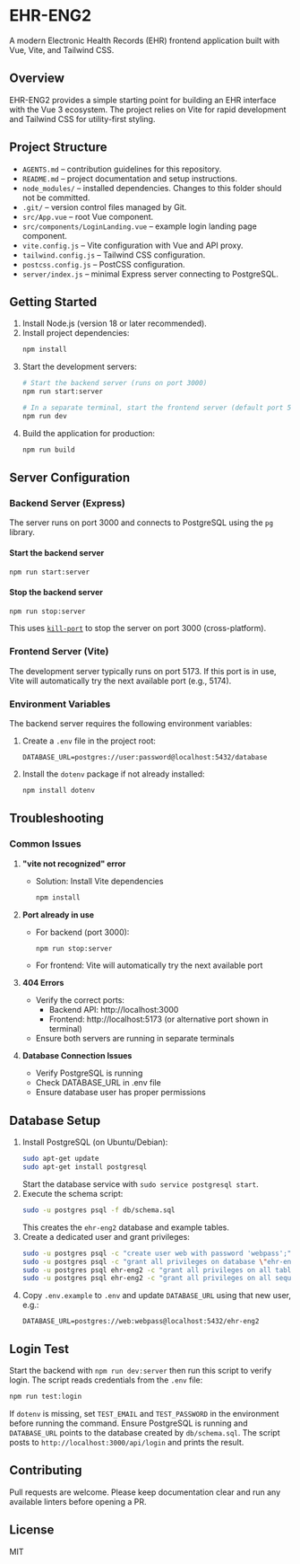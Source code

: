# EHR-ENG2

A modern Electronic Health Records (EHR) frontend application built with Vue, Vite, and Tailwind CSS.

## Overview

EHR-ENG2 provides a simple starting point for building an EHR interface with the Vue 3 ecosystem. The project relies on Vite for rapid development and Tailwind CSS for utility-first styling.

## Project Structure

- `AGENTS.md` – contribution guidelines for this repository.
- `README.md` – project documentation and setup instructions.
- `node_modules/` – installed dependencies. Changes to this folder should not be committed.
- `.git/` – version control files managed by Git.
- `src/App.vue` – root Vue component.
- `src/components/LoginLanding.vue` – example login landing page component.
- `vite.config.js` – Vite configuration with Vue and API proxy.
- `tailwind.config.js` – Tailwind CSS configuration.
- `postcss.config.js` – PostCSS configuration.
- `server/index.js` – minimal Express server connecting to PostgreSQL.

## Getting Started

1. Install Node.js (version 18 or later recommended).
2. Install project dependencies:
   ```bash
   npm install
   ```
3. Start the development servers:
   ```bash
   # Start the backend server (runs on port 3000)
   npm run start:server
   
   # In a separate terminal, start the frontend server (default port 5173)
   npm run dev
   ```
4. Build the application for production:
   ```bash
   npm run build
   ```

## Server Configuration

### Backend Server (Express)
The server runs on port 3000 and connects to PostgreSQL using the `pg` library.

#### Start the backend server
```bash
npm run start:server
```

#### Stop the backend server
```bash
npm run stop:server
```
This uses [`kill-port`](https://www.npmjs.com/package/kill-port) to stop the server on port 3000 (cross-platform).

### Frontend Server (Vite)
The development server typically runs on port 5173. If this port is in use, Vite will automatically try the next available port (e.g., 5174).

### Environment Variables
The backend server requires the following environment variables:

1. Create a `.env` file in the project root:
   ```
   DATABASE_URL=postgres://user:password@localhost:5432/database
   ```
2. Install the `dotenv` package if not already installed:
   ```bash
   npm install dotenv
   ```

## Troubleshooting

### Common Issues

1. **"vite not recognized" error**
   - Solution: Install Vite dependencies
     ```bash
     npm install
     ```

2. **Port already in use**
   - For backend (port 3000):
     ```bash
     npm run stop:server
     ```
   - For frontend: Vite will automatically try the next available port

3. **404 Errors**
   - Verify the correct ports:
     - Backend API: http://localhost:3000
     - Frontend: http://localhost:5173 (or alternative port shown in terminal)
   - Ensure both servers are running in separate terminals

4. **Database Connection Issues**
   - Verify PostgreSQL is running
   - Check DATABASE_URL in .env file
   - Ensure database user has proper permissions

## Database Setup

1. Install PostgreSQL (on Ubuntu/Debian):
   ```bash
   sudo apt-get update
   sudo apt-get install postgresql
   ```
   Start the database service with `sudo service postgresql start`.
2. Execute the schema script:
   ```bash
   sudo -u postgres psql -f db/schema.sql
   ```
   This creates the `ehr-eng2` database and example tables.
3. Create a dedicated user and grant privileges:
   ```bash
   sudo -u postgres psql -c "create user web with password 'webpass';"
   sudo -u postgres psql -c "grant all privileges on database \"ehr-eng2\" to web;"
   sudo -u postgres psql ehr-eng2 -c "grant all privileges on all tables in schema public to web;"
   sudo -u postgres psql ehr-eng2 -c "grant all privileges on all sequences in schema public to web;"
   ```
4. Copy `.env.example` to `.env` and update `DATABASE_URL` using that new user, e.g.:
   ```
   DATABASE_URL=postgres://web:webpass@localhost:5432/ehr-eng2
   ```

## Login Test

Start the backend with `npm run dev:server` then run this script to verify
login. The script reads credentials from the `.env` file:

```bash
npm run test:login
```

If `dotenv` is missing, set `TEST_EMAIL` and `TEST_PASSWORD` in the environment before running the command. Ensure PostgreSQL is running and `DATABASE_URL` points to the database created by `db/schema.sql`.
The script posts to `http://localhost:3000/api/login` and prints the result.

## Contributing

Pull requests are welcome. Please keep documentation clear and run any available linters before opening a PR.

## License

MIT

